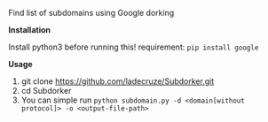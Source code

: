 Find list of subdomains using Google dorking

**Installation**

Install python3 before running this!
requirement: `pip install google`

**Usage**

1. git clone https://github.com/ladecruze/Subdorker.git
2. cd Subdorker
3. You can simple run `python subdomain.py -d <domain[without protocol]> -o <output-file-path>`
